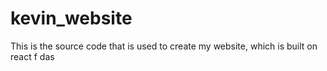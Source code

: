 # kevin_website
This is the source code that is used to create my website, which is built on react
f
das
